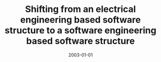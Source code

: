 ---
abstract: ''
authors:
- Christoph Falk
- Thomas Grechenig
- Wolfgang Zuser
date: '2003-01-01'
featured: false
publication_types:
- '0'
publishDate: '2003-01-01'
title: Shifting from an electrical engineering based software structure to a software
  engineering based software structure
url_pdf: ''
---